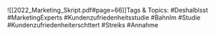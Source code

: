 
![[2022_Marketing_Skript.pdf#page=66]]Tags & Topics:
   #Deshalblsst
   #MarketingExperts
   #Kundenzufriedenheitsstudie
   #BahnIm
   #Studie
   #Kundenzufriedenheiterschttert
   #Streiks
   #Annahme